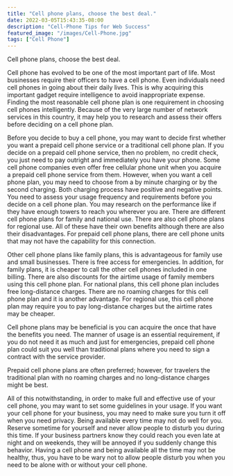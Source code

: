 ```yaml
---
title: "Cell phone plans, choose the best deal."
date: 2022-03-05T15:43:35-08:00
description: "Cell-Phone Tips for Web Success"
featured_image: "/images/Cell-Phone.jpg"
tags: ["Cell Phone"]
---
```


Cell phone plans, choose the best deal.


Cell phone has evolved to be one of the most important part of life. Most businesses require their officers to have a cell phone. Even individuals need cell phones in going about their daily lives. This is why acquiring this important gadget require intelligence to avoid inappropriate expense. Finding the most reasonable cell phone plan is one requirement in choosing cell phones intelligently. Because of the very large number of network services in this country, it may help you to research and assess their offers before deciding on a cell phone plan.

Before you decide to buy a cell phone, you may want to decide first whether you want a prepaid cell phone service or a traditional cell phone plan. If you decide on a prepaid cell phone service, then no problem, no credit check, you just need to pay outright and immediately you have your phone. Some cell phone companies even offer free cellular phone unit when you acquire a prepaid cell phone service from them. However, when you want a cell phone plan, you may need to choose from a by minute charging or by the second charging. Both charging process have positive and negative points. You need to assess your usage frequency and requirements before you decide on a cell phone plan. You may research on the performance like if they have enough towers to reach you wherever you are. There are different cell phone plans for family and national use. There are also cell phone plans for regional use. All of these have their own benefits although there are also their disadvantages. For prepaid cell phone plans, there are cell phone units that may not have the capability for this connection. 

Other cell phone plans like family plans, this is advantageous for family use and small businesses. There is free access for emergencies. In addition, for family plans, it is cheaper to call the other cell phones included in one billing. There are also discounts for the airtime usage of family members using this cell phone plan. For national plans, this cell phone plan includes free long-distance charges. There are no roaming charges for this cell phone plan and it is another advantage. For regional use, this cell phone plan may require you to pay long-distance charges but the airtime rates may be cheaper.

Cell phone plans may be beneficial is you can acquire the once that have the benefits you need. The manner of usage is an essential requirement, if you do not need it as much and just for emergencies, prepaid cell phone plan could suit you well than traditional plans where you need to sign a contract with the service provider.

Prepaid cell phone plans are often preferred; however, for travelers the traditional plan with no roaming charges and no long-distance charges might be best.

All of this notwithstanding, in order to make full and effective use of your cell phone, you may want to set some guidelines in your usage. If you want your cell phone for your business, you may need to make sure you turn it off when you need privacy. Being available every time may not do well for you. Reserve sometime for yourself and never allow people to disturb you during this time. If your business partners know they could reach you even late at night and on weekends, they will be annoyed if you suddenly change this behavior. Having a cell phone and being available all the time may not be healthy, thus, you have to be wary not to allow people disturb you when you need to be alone with or without your cell phone.

 




